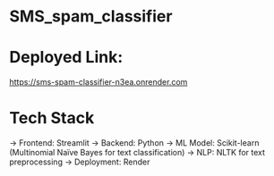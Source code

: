 # SMS_spam_classifier

# Deployed Link:
https://sms-spam-classifier-n3ea.onrender.com

# Tech Stack
-> Frontend: Streamlit
-> Backend: Python
-> ML Model: Scikit-learn (Multinomial Naïve Bayes for text classification)
-> NLP: NLTK for text preprocessing
-> Deployment: Render
